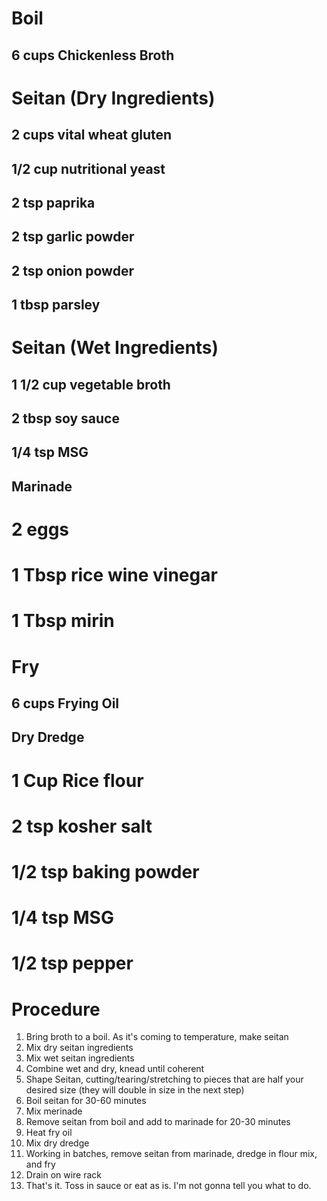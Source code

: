 # Boil
## 6 cups Chickenless Broth

# Seitan (Dry Ingredients)
## 2 cups vital wheat gluten
## 1/2 cup nutritional yeast
## 2 tsp paprika
## 2 tsp garlic powder
## 2 tsp onion powder
## 1 tbsp parsley

# Seitan (Wet Ingredients)
## 1 1/2 cup vegetable broth
## 2 tbsp soy sauce
## 1/4 tsp MSG

## Marinade
# 2 eggs
# 1 Tbsp rice wine vinegar
# 1 Tbsp mirin

# Fry
## 6 cups Frying Oil

## Dry Dredge
# 1 Cup Rice flour
# 2 tsp kosher salt
# 1/2 tsp baking powder
# 1/4 tsp MSG
# 1/2 tsp pepper


# Procedure
1. Bring broth to a boil. As it's coming to temperature, make seitan
2. Mix dry seitan ingredients
3. Mix wet seitan ingredients
4. Combine wet and dry, knead until coherent
5. Shape Seitan, cutting/tearing/stretching to pieces that are half your desired size (they will double in size in the next step)
6. Boil seitan for 30-60 minutes
7. Mix merinade
8. Remove seitan from boil and add to marinade for 20-30 minutes
9. Heat fry oil 
10. Mix dry dredge
11. Working in batches, remove seitan from marinade, dredge in flour mix, and fry
12. Drain on wire rack
13. That's it. Toss in sauce or eat as is. I'm not gonna tell you what to do.






